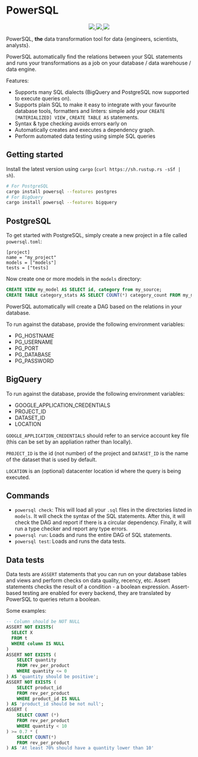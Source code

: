 # PowerSQL


<div align="center">
<a href="https://github.com/Dandandan/PowerSQL/actions?query=branch%3Amaster+workflow%3ATests">
<img src="https://github.com/Dandandan/PowerSQL/workflows/Tests/badge.svg?branch=master"/>
</a>
<a href="https://crates.io/crates/powersql">
<img src="https://img.shields.io/crates/v/powersql.svg" />
</a>
<a href="https://gitter.im/PowerSQL/community">
<img src="https://badges.gitter.im/PowerSQL/community.svg" />
</a>
</div>

PowerSQL, **the** data transformation tool for data {engineers, scientists, analysts}.

PowerSQL automatically find the relations between your SQL statements and runs your transformations as a job on your database / data warehouse / data engine.

Features:

* Supports many SQL dialects (BigQuery and PostgreSQL now supported to execute queries on).
* Supports plain SQL to make it easy to integrate with your favourite database tools, formatters and linters: simple add your `CREATE [MATERIALIZED] VIEW` , `CREATE TABLE AS` statements.
* Syntax & type checking avoids errors early on
* Automatically creates and executes a dependency graph.
* Perform automated data testing using simple SQL queries


## Getting started

Install the latest version using `cargo` (`curl https://sh.rustup.rs -sSf | sh`).

```bash
# For PostgreSQL
cargo install powersql --features postgres
# For BigQuery
cargo install powersql --features bigquery
```

## PostgreSQL

To get started with PostgreSQL, simply create a new project in a file called `powersql.toml`:

```
[project]
name = "my_project"
models = ["models"]
tests = ["tests]
```

Now create one or more models in the `models` directory:

```sql
CREATE VIEW my_model AS SELECT id, category from my_source;
CREATE TABLE category_stats AS SELECT COUNT(*) category_count FROM my_model GROUP BY category;
```

PowerSQL automatically will create a DAG based on the relations in your database.

To run against the database, provide the following environment variables:

- PG_HOSTNAME
- PG_USERNAME
- PG_PORT
- PG_DATABASE
- PG_PASSWORD

## BigQuery

To run against the database, provide the following environment variables:

- GOOGLE_APPLICATION_CREDENTIALS
- PROJECT_ID
- DATASET_ID
- LOCATION

`GOOGLE_APPLICATION_CREDENTIALS` should refer to an service account key file (this can be set by an appliation rather than locally).

`PROJECT_ID` is the id (not number) of the project and `DATASET_ID` is the name of the dataset that is used by default.

`LOCATION` is an (optional) datacenter location id where the query is being executed.

## Commands

- `powersql check`: This will load all your `.sql` files in the directories listed in `models`. It will check the syntax of the SQL statements. After this, it will check the DAG and report if there is a circular dependency. Finally, it will run a type checker and report any type errors.
- `powersql run`: Loads and runs the entire DAG of SQL statements.
- `powersql test`: Loads and runs the data tests.

## Data tests

Data tests are `ASSERT` statements that you can run on your database tables and views and perform checks on data quality, recency, etc. Assert statements checks the result of a condition - a boolean expression.
Assert-based testing are enabled for every backend, they are translated by PowerSQL to queries return a
boolean.

Some examples:
```sql
-- Column should be NOT NULL
ASSERT NOT EXISTS(
  SELECT X
  FROM t
  WHERE column IS NULL
)
ASSERT NOT EXISTS (
    SELECT quantity
    FROM rev_per_product
    WHERE quantity <= 0
) AS 'quantity should be positive';
ASSERT NOT EXISTS (
    SELECT product_id
    FROM rev_per_product
    WHERE product_id IS NULL
) AS 'product_id should be not null';
ASSERT (
    SELECT COUNT (*)
    FROM rev_per_product
    WHERE quantity < 10
) >= 0.7 * (    
    SELECT COUNT(*)
    FROM rev_per_product
) AS 'At least 70% should have a quantity lower than 10'
```
